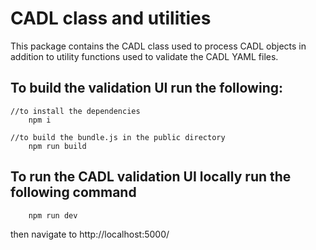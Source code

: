 # CADL class and utilities

This package contains the CADL class used to process CADL objects in addition to utility functions used to validate the CADL YAML files.

## To build the validation UI run the following:
```
//to install the dependencies
    npm i 

//to build the bundle.js in the public directory
    npm run build 
```

## To run the CADL validation UI locally run the following command

```
    npm run dev 
```

then navigate to http://localhost:5000/
